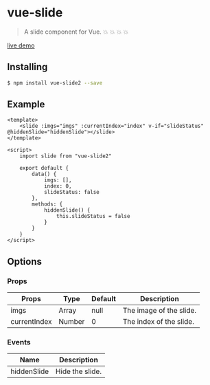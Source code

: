 # vue-slide
> A slide component for Vue. :boom: :boom: :boom: :boom:

[live demo](http://ihanyang.github.io/demo/vue-slide)
## Installing

``` bash
$ npm install vue-slide2 --save
```
## Example
```vue
<template>
    <slide :imgs="imgs" :currentIndex="index" v-if="slideStatus" @hiddenSlide="hiddenSlide"></slide>
</template>

<script>
    import slide from "vue-slide2"

    export default {
        data() {
            imgs: [],
            index: 0,
            slideStatus: false
        },
        methods: {
        	hiddenSlide() {
        		this.slideStatus = false
        	}
        }
    }
</script>
```
## Options

### Props
Props | Type | Default | Description
------------ | ------------- | ------------- | -------------
imgs | Array | null | The image of the slide.
currentIndex | Number | 0 | The index of the slide.

### Events
Name | Description
------------ | -------------
hiddenSlide | Hide the slide.